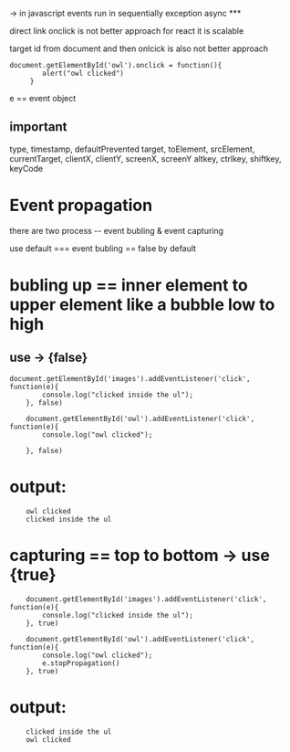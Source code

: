 -> in javascript events run in sequentially
exception async ***

direct link onclick is not better approach
for react it is scalable 

target id from document and then onlcick is also not better approach
```
document.getElementById('owl').onclick = function(){
        alert("owl clicked")
     }
```

e == event object

## important
type, timestamp, defaultPrevented
target, toElement, srcElement, currentTarget,
clientX, clientY, screenX, screenY
  altkey, ctrlkey, shiftkey, keyCode

# Event propagation 
there are two process -- event bubling & event capturing

use default === event bubling == false by default

# bubling up == inner element to upper element like a bubble low to high 
## use -> {false}

```
document.getElementById('images').addEventListener('click', function(e){
        console.log("clicked inside the ul");
    }, false)

    document.getElementById('owl').addEventListener('click', function(e){
        console.log("owl clicked");
        
    }, false)
```

# output:
```
    owl clicked
    clicked inside the ul
```

# capturing == top to bottom -> use {true}

```
    document.getElementById('images').addEventListener('click', function(e){
        console.log("clicked inside the ul");
    }, true)

    document.getElementById('owl').addEventListener('click', function(e){
        console.log("owl clicked");
        e.stopPropagation()
    }, true)
```

# output:
```
    clicked inside the ul
    owl clicked
```


